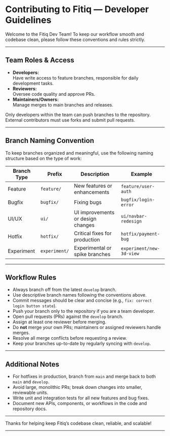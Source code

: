 # Contributing to Fitiq — Developer Guidelines

Welcome to the Fitiq Dev Team! To keep our workflow smooth and codebase clean, please follow these conventions and rules strictly.

---

## Team Roles & Access

- **Developers:**  
  Have write access to feature branches, responsible for daily development tasks.
- **Reviewers:**  
  Oversee code quality and approve PRs.
- **Maintainers/Owners:**  
  Manage merges to main branches and releases.

Only developers within the team can push branches to the repository. External contributors must use forks and submit pull requests.

---

## Branch Naming Convention

To keep branches organized and meaningful, use the following naming structure based on the type of work:

| Branch Type | Prefix       | Description                          | Example                  |
|-------------|--------------|------------------------------------|--------------------------|
| Feature     | `feature/`   | New features or enhancements       | `feature/user-auth`      |
| Bugfix      | `bugfix/`    | Fixing bugs                        | `bugfix/login-error`     |
| UI/UX       | `ui/`        | UI improvements or design changes | `ui/navbar-redesign`     |
| Hotfix      | `hotfix/`    | Critical fixes for production      | `hotfix/payment-bug`     |
| Experiment  | `experiment/`| Experimental or spike branches     | `experiment/new-3d-view` |

---

## Workflow Rules

- Always branch off from the latest `develop` branch.
- Use descriptive branch names following the conventions above.
- Commit messages should be clear and concise (e.g., `fix: correct login button state`).
- Push your branch only to the repository if you are a team developer.
- Open pull requests (PRs) against the `develop` branch.
- Assign at least one reviewer before merging.
- Do **not** merge your own PRs; maintainers or assigned reviewers handle merges.
- Resolve all merge conflicts before requesting a review.
- Keep your branches up-to-date by regularly syncing with `develop`.

---

## Additional Notes

- For hotfixes in production, branch from `main` and merge back to both `main` and `develop`.
- Avoid large, monolithic PRs; break down changes into smaller, reviewable units.
- Write unit and integration tests for all new features and bug fixes.
- Document new APIs, components, or workflows in the code and repository docs.

---

Thanks for helping keep Fitiq’s codebase clean, reliable, and scalable!

---
